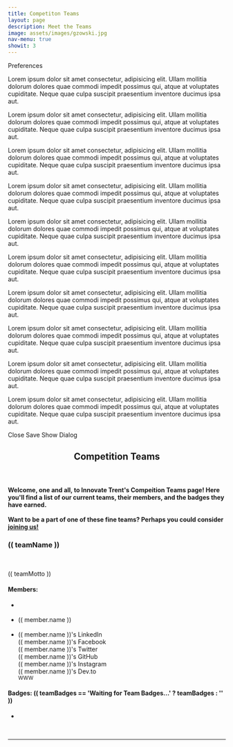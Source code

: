 ```yaml
---
title: Competiton Teams
layout: page
description: Meet the Teams
image: assets/images/gzowski.jpg
nav-menu: true
showit: 3
---
```


<!-- Main -->
<div id="main">
<md-dialog :md-active.sync="showDialog">
      <md-dialog-title>Preferences</md-dialog-title>
      <md-tabs md-dynamic-height>
        <md-tab md-label="General">
          <p>Lorem ipsum dolor sit amet consectetur, adipisicing elit. Ullam mollitia dolorum dolores quae commodi impedit possimus qui, atque at voluptates cupiditate. Neque quae culpa suscipit praesentium inventore ducimus ipsa aut.</p>
          <p>Lorem ipsum dolor sit amet consectetur, adipisicing elit. Ullam mollitia dolorum dolores quae commodi impedit possimus qui, atque at voluptates cupiditate. Neque quae culpa suscipit praesentium inventore ducimus ipsa aut.</p>
          <p>Lorem ipsum dolor sit amet consectetur, adipisicing elit. Ullam mollitia dolorum dolores quae commodi impedit possimus qui, atque at voluptates cupiditate. Neque quae culpa suscipit praesentium inventore ducimus ipsa aut.</p>
        </md-tab>
        <md-tab md-label="Activity">
          <p>Lorem ipsum dolor sit amet consectetur, adipisicing elit. Ullam mollitia dolorum dolores quae commodi impedit possimus qui, atque at voluptates cupiditate. Neque quae culpa suscipit praesentium inventore ducimus ipsa aut.</p>
          <p>Lorem ipsum dolor sit amet consectetur, adipisicing elit. Ullam mollitia dolorum dolores quae commodi impedit possimus qui, atque at voluptates cupiditate. Neque quae culpa suscipit praesentium inventore ducimus ipsa aut.</p>
          <p>Lorem ipsum dolor sit amet consectetur, adipisicing elit. Ullam mollitia dolorum dolores quae commodi impedit possimus qui, atque at voluptates cupiditate. Neque quae culpa suscipit praesentium inventore ducimus ipsa aut.</p>
          <p>Lorem ipsum dolor sit amet consectetur, adipisicing elit. Ullam mollitia dolorum dolores quae commodi impedit possimus qui, atque at voluptates cupiditate. Neque quae culpa suscipit praesentium inventore ducimus ipsa aut.</p>
          <p>Lorem ipsum dolor sit amet consectetur, adipisicing elit. Ullam mollitia dolorum dolores quae commodi impedit possimus qui, atque at voluptates cupiditate. Neque quae culpa suscipit praesentium inventore ducimus ipsa aut.</p>
        </md-tab>
        <md-tab md-label="Account">
          <p>Lorem ipsum dolor sit amet consectetur, adipisicing elit. Ullam mollitia dolorum dolores quae commodi impedit possimus qui, atque at voluptates cupiditate. Neque quae culpa suscipit praesentium inventore ducimus ipsa aut.</p>
          <p>Lorem ipsum dolor sit amet consectetur, adipisicing elit. Ullam mollitia dolorum dolores quae commodi impedit possimus qui, atque at voluptates cupiditate. Neque quae culpa suscipit praesentium inventore ducimus ipsa aut.</p>
        </md-tab>
      </md-tabs>
      <md-dialog-actions>
        <md-button class="md-primary" @click="showDialog = false">Close</md-button>
        <md-button class="md-primary" @click="showDialog = false">Save</md-button>
      </md-dialog-actions>
    </md-dialog>
    <md-button class="md-primary md-raised" @click="showDialog = true">Show Dialog</md-button>

<!-- One -->
<article id="one">
	<div class="inner">
		<header class="major">
			<h2>Competition Teams</h2>
		</header>
<h4 class="center">Welcome, one and all, to Innovate Trent's Compeition Teams page!
Here you'll find a list of our current teams, their members, and the badges they have earned.
<br />
<br />
Want to be a part of one of these fine teams? Perhaps you could consider <a href="{{ site.url}}/join">joining us!</a></h4>

</div>
</article>

<!-- The section below is for the Vue instance -->

<article id="vue" v-bind:style="{ backgroundColor: teamColour }" class="center">
    <h3>(( teamName ))</h3>
    <img class="team-logo" :src="teamLogo" :alt="teamName">
    <br />
    <br />
    <p>
      (( teamMotto ))
    </p>
    <h4>Members: </h4>
    <ul class="outta-bullets">
      <div class="inline" v-for="(member, index) in teamMembers" :key="index">
        <li class="member-picture">
        <img :src="member.picture" :alt="member.name" />
        </li>
        <span></span>
      </div>
      <br />
      <div class="inline" v-for="(member, index) in teamMembers" :key="index">
        <li class="member-name">(( member.name ))</li>
        <span></span>
      </div>
      <br />
      <div class="inline" v-for="(member, index) in teamMembers" :key="index">
        <li class="member-name">
        <div v-if="member.socials.linkedin">
          <a class="icon alt fab fa-dev" :href="member.socials.linkedin" rel="noreferrer nofollower" target="_blank"><span class="label">(( member.name ))'s LinkedIn</span></a>
        </div>
        <div v-if="member.socials.facebook">
          <a class="icon alt fab fa-facebook" :href="member.socials.facebook" rel="noreferrer nofollower" target="_blank"><span class="label">(( member.name ))'s Facebook</span></a>
        </div>
        <div v-if="member.socials.twitter">
          <a class="icon alt fab fa-twitter" :href="member.socials.twitter" rel="noreferrer nofollower" target="_blank"><span class="label">(( member.name ))'s Twitter</span></a>
        </div>
        <div v-if="member.socials.github">
          <a class="icon alt fab fa-github" :href="member.socials.github" rel="norefernofollower" target="_blank"><span class="label">(( member.name ))'s GitHub</span></a>
        </div>
        <div v-if="member.socials.instagram">
          <a class="icon alt fab fa-github" :href="member.socials.instagram" rel="norefernofollower" target="_blank"><span class="label">(( member.name ))'s Instagram</span></a>
        </div>
        <div v-if="member.socials.dev">
          <a class="icon alt fab fa-dev" :href="member.socials.dev" rel="noreferrer nofollower" target="_blank"><span class="label">(( member.name ))'s Dev.to</span></a>
        </div>
        <div v-if="member.socials.website">
          <div class="www"><a :href="member.socials.website" rel="noreferrer nofollower" target="_blank"><small>WWW</small></a></div>    
        </div>
        </li>
        <span></span>
      </div>
    </ul>
    <h4>Badges: (( teamBadges == 'Waiting for Team Badges...' ? teamBadges : '' ))</h4>
    <div v-if="teamBadges != 'Waiting for Team Badges...'">
      <ul class="outta-bullets">
        <div class="inline" v-for="(badge, index) in teamBadges" :key="index">
          <li class="badge">
            <img :src="`https://raw.githubusercontent.com/trent-innovate/design-teams-data/master/img/badges/${badge.name}`" :alt="badge.description" :data-tooltip="badge.description" />
          </li>
          <span></span>
        </div>
      </ul>
    <div>
    <br />
    <hr />

<!-- I know the closing section tag is missing. Jekyll
apparently doesn't like it, so I'm leaving it out. -->

<!-- Fetching the Vue, Axios, and Vue-Axios JS scripts -->
<script src="https://vuejs.org/js/vue.js" type="text/javascript"></script>
<script src="https://cdnjs.cloudflare.com/ajax/libs/axios/0.19.0/axios.min.js" type="text/javascript"></script>
<script src="https://unpkg.com/vue-axios@2.1.4/dist/vue-axios.min.js" type="text/javascript"></script>
<script src="https://unpkg.com/vue-material"></script>

<script>

Vue.use(VueMaterial.default)

// This variable stores the URL of the JSON file
var api = "https://raw.githubusercontent.com/trent-innovate/design-teams-data/master/teams.json";

// This variable is the Vue instance
var instance = new Vue({
  el: '#vue', // notice that we're making the section above the Vue element
  delimiters: ["((", "))"], // Because Jekyll doesn't like us using anything non-Liquid
  data: function () {
    return {
      teamName: 'Waiting for Team Name...',
      teamColour: 'Waiting for Team Colour...',
      teamBadges: 'Waiting for Team Badges...',
      teamMembers: [],
      teamLogo: '',
      teamMotto: '',
      showDialog: false
    }
  },
    created: function() {
      Vue.axios.get(api).then(function(response) {
        console.log(response)
        instance.teamName = response.data.teams[0].name
        instance.teamLogo = "https://raw.githubusercontent.com/trent-innovate/design-teams-data/master/img/logos/" + response.data.teams[0].logo
        instance.teamMotto = response.data.teams[0].motto
        instance.teamColour = response.data.teams[0].colour
        instance.teamBadges = response.data.teams[0].badges
        instance.teamMembers = response.data.teams[0].members

        // The meat of the function; repeat this a couple times in a couple different ways
        // to make the whole thing work

        // Probably could replace this with a loop or a map()
      });
    }
});
</script>